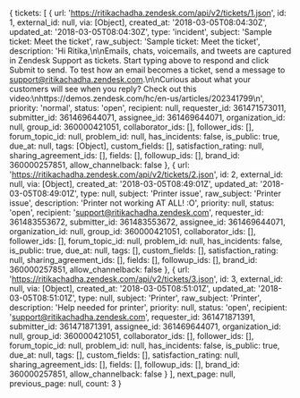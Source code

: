 { tickets:
   [ { url: 'https://ritikachadha.zendesk.com/api/v2/tickets/1.json',
       id: 1,
       external_id: null,
       via: [Object],
       created_at: '2018-03-05T08:04:30Z',
       updated_at: '2018-03-05T08:04:30Z',
       type: 'incident',
       subject: 'Sample ticket: Meet the ticket',
       raw_subject: 'Sample ticket: Meet the ticket',
       description: 'Hi Ritika,\n\nEmails, chats, voicemails, and tweets are captured in Zendesk Support as tickets. Start typing above to respond and click Submit to send. To test how an email becomes a ticket, send a message to support@ritikachadha.zendesk.com.\n\nCurious about what your customers will see when you reply? Check out this video:\nhttps://demos.zendesk.com/hc/en-us/articles/202341799\n',
       priority: 'normal',
       status: 'open',
       recipient: null,
       requester_id: 361471573011,
       submitter_id: 361469644071,
       assignee_id: 361469644071,
       organization_id: null,
       group_id: 360000421051,
       collaborator_ids: [],
       follower_ids: [],
       forum_topic_id: null,
       problem_id: null,
       has_incidents: false,
       is_public: true,
       due_at: null,
       tags: [Object],
       custom_fields: [],
       satisfaction_rating: null,
       sharing_agreement_ids: [],
       fields: [],
       followup_ids: [],
       brand_id: 360000257851,
       allow_channelback: false },
     { url: 'https://ritikachadha.zendesk.com/api/v2/tickets/2.json',
       id: 2,
       external_id: null,
       via: [Object],
       created_at: '2018-03-05T08:49:01Z',
       updated_at: '2018-03-05T08:49:01Z',
       type: null,
       subject: 'Printer issue',
       raw_subject: 'Printer issue',
       description: 'Printer not working AT ALL! :O',
       priority: null,
       status: 'open',
       recipient: 'support@ritikachadha.zendesk.com',
       requester_id: 361483553672,
       submitter_id: 361483553672,
       assignee_id: 361469644071,
       organization_id: null,
       group_id: 360000421051,
       collaborator_ids: [],
       follower_ids: [],
       forum_topic_id: null,
       problem_id: null,
       has_incidents: false,
       is_public: true,
       due_at: null,
       tags: [],
       custom_fields: [],
       satisfaction_rating: null,
       sharing_agreement_ids: [],
       fields: [],
       followup_ids: [],
       brand_id: 360000257851,
       allow_channelback: false },
     { url: 'https://ritikachadha.zendesk.com/api/v2/tickets/3.json',
       id: 3,
       external_id: null,
       via: [Object],
       created_at: '2018-03-05T08:51:01Z',
       updated_at: '2018-03-05T08:51:01Z',
       type: null,
       subject: 'Printer',
       raw_subject: 'Printer',
       description: 'Help needed for printer',
       priority: null,
       status: 'open',
       recipient: 'support@ritikachadha.zendesk.com',
       requester_id: 361471871391,
       submitter_id: 361471871391,
       assignee_id: 361469644071,
       organization_id: null,
       group_id: 360000421051,
       collaborator_ids: [],
       follower_ids: [],
       forum_topic_id: null,
       problem_id: null,
       has_incidents: false,
       is_public: true,
       due_at: null,
       tags: [],
       custom_fields: [],
       satisfaction_rating: null,
       sharing_agreement_ids: [],
       fields: [],
       followup_ids: [],
       brand_id: 360000257851,
       allow_channelback: false } ],
  next_page: null,
  previous_page: null,
  count: 3 }
